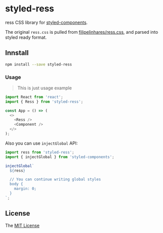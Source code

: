 # styled-ress

ress CSS library for [styled-components](https://styled-components.com/).

The original `ress.css` is pulled from [filipelinhares/ress.css](https://github.com/filipelinhares/ress/blob/master/ress.css), and parsed into styled ready format.

## Innstall

```sh
npm install --save styled-ress
```

### Usage

> This is just usage example

```js
import React from 'react';
import { Ress } from 'styled-ress';

const App = () => (
  <>
    <Ress />
    <Component />
  </>
);
```

Also you can use `injectGlobal` API:

```js
import ress from 'styled-ress';
import { injectGlobal } from 'styled-components';

injectGlobal`
  ${ress}

  // You can continue writing global styles
  body {
    margin: 0;
  }
`;
```

## License

The [MIT License](LICENSE)

